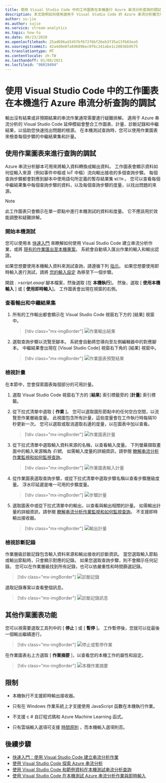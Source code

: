```yaml
---
title: 使用 Visual Studio Code 中的工作圖表在本機進行 Azure 串流分析查詢的調試
description: 本文說明如何使用適用于 Visual Studio Code 的 Azure 串流分析擴充功能，在本機使用工作圖表來進行查詢的偵錯工具。
author: su-jie
ms.author: sujie
ms.service: stream-analytics
ms.topic: how-to
ms.date: 06/23/2020
ms.openlocfilehash: 25ad696ad345fbf672f6bf26eb3f35a13fb03ea5
ms.sourcegitcommit: 42a4d0e8fa84609bec0f6c241abe1c20036b9575
ms.translationtype: MT
ms.contentlocale: zh-TW
ms.lasthandoff: 01/08/2021
ms.locfileid: "98019494"
---
```

# <a name="debug-azure-stream-analytics-queries-locally-using-job-diagram-in-visual-studio-code"></a>使用 Visual Studio Code 中的工作圖表在本機進行 Azure 串流分析查詢的調試

輸出沒有結果或非預期結果的串流作業通常需要進行疑難排解。 適用于 Azure 串流分析的 Visual Studio Code 延伸模組會整合工作圖表、計量、診斷記錄和中繼結果，以協助您快速找出問題的根源。 在本機測試查詢時，您可以使用作業圖表來檢查每個步驟的中繼結果集和計量。

## <a name="debug-a-query-using-job-diagram"></a>使用作業圖表來進行查詢的調試

Azure 串流分析腳本可用來將輸入資料轉換成輸出資料。 工作圖表會顯示資料如何從輸入來源（例如事件中樞或 IoT 中樞）流向輸出接收的多個查詢步驟。 每個查詢步驟都會對應到腳本中使用語句所定義的暫存結果集 `WITH` 。 您可以查看每個中繼結果集中每個查詢步驟的資料，以及每個查詢步驟的度量，以找出問題的來源。

> [!NOTE]
> 此工作圖表只會顯示在單一節點中進行本機測試的資料和度量。 它不應該用於效能調整和疑難排解。

### <a name="start-local-testing"></a>開始本機測試

您可以使用本 [快速入門](quick-create-visual-studio-code.md) 來瞭解如何使用 Visual Studio Code 建立串流分析作業，或將 [現有的作業匯出至本機專案](visual-studio-code-explore-jobs.md)。 系統會自動填入匯出作業的輸入和輸出認證。

如果您想要使用本機輸入資料來測試查詢，請遵循下列 [指示](visual-studio-code-local-run.md)。 如果您想要使用即時輸入進行測試，請將 [您的輸入設定](stream-analytics-add-inputs.md) 為移至下一個步驟。 

開啟 *\. >script.asaql* 腳本檔案，然後選取 [在 **本機執行**]。 然後，選取 [ **使用本機輸入** ] 或 [ **使用即時輸入**]。 工作圖表會出現在視窗的右側。

### <a name="view-the-output-and-intermediate-result-set"></a>查看輸出和中繼結果集  

1. 所有的工作輸出都會顯示在 Visual Studio Code 視窗右下方的 [結果] 視窗中。

   > [!div class="mx-imgBorder"]
   > ![作業輸出結果](./media/debug-locally-using-job-diagram-vs-code/job-output-results.png)

2. 選取查詢步驟以流覽至腳本。 系統會自動將您導向至左側編輯器中的對應腳本。 中繼結果會出現在 [Visual Studio Code] 視窗右下角的 [結果] 視窗中。

   > [!div class="mx-imgBorder"]
   > ![作業圖表預覽結果](./media/debug-locally-using-job-diagram-vs-code/preview-result.png)

### <a name="view-metrics"></a>檢視計量

在本節中，您會探索圖表每個部分的可用計量。

1. 選取 Visual Studio Code 視窗右下方的 [**結果**] 索引標籤旁的 [**計量**] 索引標籤。

2. 從下拉式清單中選取 [ **作業** ]。 您可以選取圖形節點中的任何空白空間，以流覽至作業層級度量。 此視圖包含所有計量，這些度量會在工作執行時每隔10秒更新一次。 您可以選取或取消選取右邊的度量，以在圖表中加以查看。

   > [!div class="mx-imgBorder"]
   > ![作業圖表計量](./media/debug-locally-using-job-diagram-vs-code/job-metrics.png)

3. 從下拉式清單中選取輸入資料來源的名稱，以查看輸入度量。 下列螢幕擷取畫面中的輸入來源稱為 *引號*。 如需輸入度量的詳細資訊，請參閱 [瞭解串流分析作業監視和如何監視查詢](stream-analytics-monitoring.md)。

   > [!div class="mx-imgBorder"]
   > ![作業圖表輸入計量](./media/debug-locally-using-job-diagram-vs-code/input-metrics.png)

4. 從作業圖表選取查詢步驟，或從下拉式清單中選取步驟名稱以查看步驟層級度量。 浮水印延遲是唯一可用的步驟度量。

   > [!div class="mx-imgBorder"]
   > ![步驟計量](./media/debug-locally-using-job-diagram-vs-code/step-metrics.png)

5. 選取圖表中或從下拉式清單中的輸出，以查看與輸出相關的計量。 如需輸出計量的詳細資訊，請參閱 [瞭解串流分析作業監視和如何監視查詢](stream-analytics-monitoring.md)。 不支援即時輸出接收器。

   > [!div class="mx-imgBorder"]
   > ![輸出計量](./media/debug-locally-using-job-diagram-vs-code/output-metrics.png)

### <a name="view-diagnostic-logs"></a>檢視診斷記錄

作業層級診斷記錄包含輸入資料來源和輸出接收的診斷資訊。 當您選取輸入節點或輸出節點時，只會顯示對應的記錄。 如果您選取查詢步驟，則不會顯示任何記錄。 您可以在作業層級找到所有記錄，也可以依嚴重性和時間篩選記錄。

   > [!div class="mx-imgBorder"]
   > ![診斷記錄](./media/debug-locally-using-job-diagram-vs-code/diagnostic-logs.png)

   選取記錄專案以查看整個訊息。

   > [!div class="mx-imgBorder"]
   > ![診斷記錄訊息](./media/debug-locally-using-job-diagram-vs-code/diagnostic-logs-message.png)


## <a name="other-job-diagram-features"></a>其他作業圖表功能

您可以視需要選取工具列中的 [ **停止** ] 或 [ **暫停** ]。 工作暫停後，您就可以從最後一個輸出繼續進行。

> [!div class="mx-imgBorder"]
> ![停止或暫停作業](./media/debug-locally-using-job-diagram-vs-code/stop-pause-job.png)

在作業圖表右上方選取 [ **作業摘要** ]，以查看您的本機工作的屬性和設定。

> [!div class="mx-imgBorder"]
> ![本機作業摘要](./media/debug-locally-using-job-diagram-vs-code/job-summary.png)

## <a name="limitations"></a>限制

* 本機執行不支援即時輸出接收器。

* 只有在 Windows 作業系統上才支援使用 JavaScript 函數在本機執行作業。

* 不支援 c # 自訂程式碼和 Azure Machine Learning 函式。 

* 只有雲端輸入選項可支援 [時間原則](./stream-analytics-time-handling.md) ，而本機輸入選項則否。

## <a name="next-steps"></a>後續步驟

* [快速入門：使用 Visual Studio Code 建立串流分析作業](quick-create-visual-studio-code.md)
* [使用 Visual Studio Code 探索 Azure 串流分析](visual-studio-code-explore-jobs.md)
* [使用 Visual Studio Code 和範例資料在本機測試串流分析查詢](visual-studio-code-local-run.md)
* [使用 Visual Studio Code 在本機測試 Azure 串流分析作業與即時輸入](visual-studio-code-local-run-live-input.md)